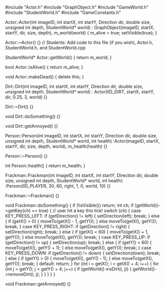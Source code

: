 #include "Actor.h"
#include "GraphObject.h"
#include "GameWorld.h"
#include "StudentWorld.h"
#include "GameConstants.h"



Actor::Actor(int imageID, int startX, int startY, Direction dir, double size, unsigned int depth, StudentWorld* world)
	: GraphObject(imageID, startX, startY, dir, size, depth), m_world(world)
{
	m_alive = true;
	setVisible(true);
}

Actor::~Actor()
{}
// Students:  Add code to this file (if you wish), Actor.h, StudentWorld.h, and StudentWorld.cpp

StudentWorld* Actor::getWorld()
{
	return m_world;
}

bool Actor::isAlive()
{
	return m_alive;
}

void Actor::makeDead()
{
	delete this;
}


Dirt::Dirt(int imageID, int startX, int startY, Direction dir, double size, unsigned int depth, StudentWorld* world)
	: Actor(IID_DIRT, startX, startY, dir, 0.25, 3, world)
{}

Dirt::~Dirt()
{}

void Dirt::doSomething()
{}

void Dirt::getAnnoyed()
{}


Person::Person(int imageID, int startX, int startY, Direction dir, double size, unsigned int depth, StudentWorld* world, int health)
	:Actor(imageID, startX, startY, dir, size, depth, world), m_health(health)
{}

Person::~Person()
{}

int Person::health()
{
	return m_health;
}


Frackman::Frackman(int imageID, int startX, int startY, Direction dir, double size, unsigned int depth, StudentWorld* world, int health)
	:Person(IID_PLAYER, 30, 60, right, 1, 0, world, 10)
{}

Frackman::~Frackman()
{}

void Frackman::doSomething()
{
	if (!isVisible())
		return;
	int ch;
	if (getWorld()->getKey(ch) == true)
	{
		// user hit a key this tick!
		switch (ch)
		{
		case KEY_PRESS_LEFT:
			if (getDirection() != left)
			{
				setDirection(left);
				break;
			}
			else
			{
				if (getX() > 0)
				{
					moveTo(getX() - 1, getY());
				}
				else
					moveTo(getX(), getY());
				break;
			}
		case KEY_PRESS_RIGHT:
			if (getDirection() != right)
			{
				setDirection(right);
				break;
			}
			else
			{
				if (getX() < 60)
				{
					moveTo(getX() + 1, getY());
				}
				else
					moveTo(getX(), getY());
				break;
			}
		case KEY_PRESS_UP:
			if (getDirection() != up)
			{
				setDirection(up);
				break;
			}
			else
			{
				if (getY() < 60)
				{
					moveTo(getX(), getY() + 1);
				}
				else
					moveTo(getX(), getY());
				break;
			}
		case KEY_PRESS_DOWN:
			if (getDirection() != down)
			{
				setDirection(down);
				break;
			}
			else
			{
				if (getY() > 0)
				{
					moveTo(getX(), getY() - 1);
				}
				else
					moveTo(getX(), getY());
				break;
			}
		default:
			return;
		}
		for (int i = getX(); i < getX() + 4; i++)
		{
			for (int j = getY(); j < getY() + 4; j++)
			{
				if (getWorld()->isDirt(i, j))
				{
					getWorld()->removeDirt(i, j);
				}
			}
		}
	}
}

void Frackman::getAnnoyed()
{}
